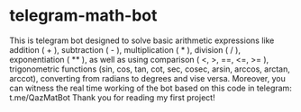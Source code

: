 # telegram-math-bot
This is telegram bot designed to solve basic arithmetic expressions like addition ( + ), subtraction ( - ), multiplication ( * ), division ( / ), exponentiation ( ** ), as well as using comparison ( <, >, ==, <=, >= ), trigonometric functions (sin, cos, tan, cot, sec, cosec, arsin, arccos, arctan, arccot), converting from radians to degrees and vise versa. 
Moreover, you can witness the real time working of the bot based on this code in telegram: t.me/QazMatBot
Thank you for reading my first project!
